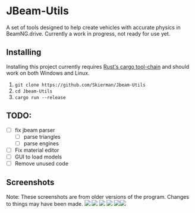 
# JBeam-Utils
A set of tools designed to help create vehicles with accurate physics in BeamNG.drive. Currently a work in progress, not ready for use yet.

## Installing
Installing this project currently requires [Rust's cargo tool-chain](https://www.rust-lang.org/learn/get-started) and should work on both Windows and Linux.

 1. `git clone https://github.com/Skierman/Jbeam-Utils`
 2. `cd Jbeam-Utils`
 3. `cargo run --release`

## TODO:

 - [ ] fix jbeam parser
	 - [ ] parse triangles
	 - [ ] parse engines
- [ ] Fix material editor
- [ ] GUI to load models
- [ ] Remove unused code
## Screenshots
Note: These screenshots are from older versions of the program. Changes to things may have been made.
![](https://cdn.discordapp.com/attachments/714429950765301791/1087391362544050216/image.png)
![](https://cdn.discordapp.com/attachments/714429950765301791/1087391362908966922/image.png)
![](https://cdn.discordapp.com/attachments/714429950765301791/1087391363299024967/image.png)
![](https://cdn.discordapp.com/attachments/714429950765301791/1083595063516479508/image.png)
![](https://cdn.discordapp.com/attachments/714429950765301791/1083595063759732806/image.png)![](https://cdn.discordapp.com/attachments/710083235995975762/1085615521380175952/image.png)
